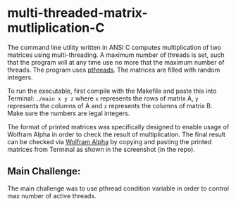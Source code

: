 # multi-threaded-matrix-mutliplication-C

The command line utility written in ANSI C computes multiplication of two matrices using multi-threading. A maximum number of threads is set, such that the program will at any time use no more that the maximum number of threads. The program uses [pthreads](http://man7.org/linux/man-pages/man7/pthreads.7.html). The matrices are filled with random integers. 

To run the executable, first compile with the Makefile and paste this into Terminal:
`./main x y z`
where `x` represents the rows of matrix A, `y` represents the columns of A and `z` represents the columns of matrix B. Make sure the numbers are legal integers.

The format of printed matrices was specifically designed to enable usage of Wolfram Alpha in order to check the result of multiplication. The final result can be checked via [Wolfram Alpha](http://www.wolframalpha.com) by copying and pasting the printed matrices from Terminal as shown in the screenshot (in the repo).

## Main Challenge: ##

The main challenge was to use pthread condition variable in order to control max number of active threads.
